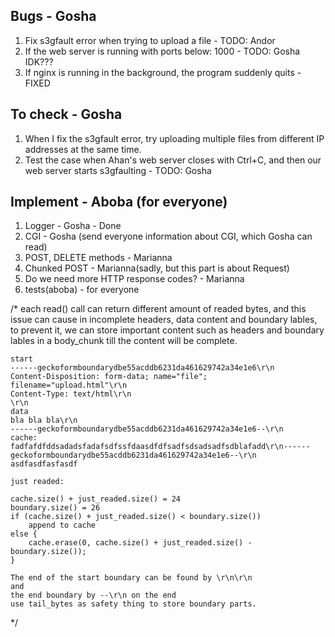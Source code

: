## Bugs - Gosha
1. Fix s3gfault error when trying to upload a file - TODO: Andor
2. If the web server is running with ports below: 1000 - TODO: Gosha IDK???
3. If nginx is running in the background, the program suddenly quits - FIXED

## To check - Gosha
1. When I fix the s3gfault error, try uploading multiple files from different IP addresses at the same time.
2. Test the case when Ahan's web server closes with Ctrl+C, and then our web server starts s3gfaulting - TODO: Gosha

## Implement - Aboba (for everyone)
1. Logger - Gosha - Done
2. CGI - Gosha (send everyone information about CGI, which Gosha can read)
3. POST, DELETE methods - Marianna
4. Chunked POST - Marianna(sadly, but this part is about Request)
5. Do we need more HTTP response codes? - Marianna
6. tests(aboba) - for everyone

/*
	each read() call can return different amount of readed bytes, and this issue can cause
	in incomplete headers, data content and boundary lables, to prevent it, we can store important
	content such as headers and boundary lables in a body_chunk till the content will be complete.

	start
	------geckoformboundarydbe55acddb6231da461629742a34e1e6\r\n
	Content-Disposition: form-data; name="file"; filename="upload.html"\r\n
	Content-Type: text/html\r\n
	\r\n
	data
	bla bla bla\r\n
	------geckoformboundarydbe55acddb6231da461629742a34e1e6--\r\n
	cache:
	fadfafdfddsadadsfadafsdfssfdaasdfdfsadfsdsadsadfsdblafadd\r\n------geckoformboundarydbe55acddb6231da461629742a34e1e6--\r\n asdfasdfasfasdf

	just readed:

	cache.size() + just_readed.size() = 24
	boundary.size() = 26
	if (cache.size() + just_readed.size() < boundary.size())
		append to cache
	else {
		cache.erase(0, cache.size() + just_readed.size() - boundary.size());
	}

	The end of the start boundary can be found by \r\n\r\n
	and
	the end boundary by --\r\n on the end
	use tail_bytes as safety thing to store boundary parts.
*/